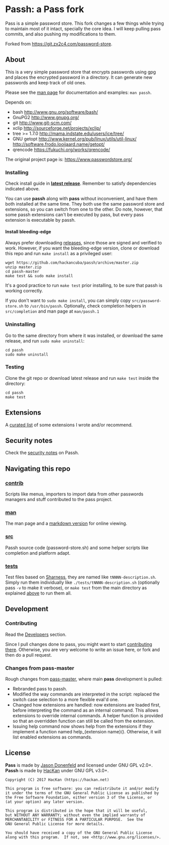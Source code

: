 # Passh: a Pass fork

Pass is a simple password store. This fork changes a few things while trying to maintain most of it intact, specially the core idea. I will keep pulling pass commits, and also pushing my modifications to them.

Forked from https://git.zx2c4.com/password-store.

## About

This is a very simple password store that encrypts passwords using gpg and places the encrypted password in a directory. It can generate new passwords and keep track of old ones.

Please see the [man page](https://github.com/HacKanCuBa/passh/blob/master/man/passh.md) for documentation and examples: `man passh`.

Depends on:
- bash
  http://www.gnu.org/software/bash/
- GnuPG2
  http://www.gnupg.org/
- git
  http://www.git-scm.com/
- xclip
  http://sourceforge.net/projects/xclip/
- tree >= 1.7.0
  http://mama.indstate.edu/users/ice/tree/
- GNU getopt
  http://www.kernel.org/pub/linux/utils/util-linux/
  http://software.frodo.looijaard.name/getopt/
- qrencode
  https://fukuchi.org/works/qrencode/

The original project page is: https://www.passwordstore.org/

### Installing

Check install guide in **[latest release](https://github.com/HacKanCuBa/passh/releases/latest)**. Remember to satisfy dependencies indicated above.

You can use **passh** along with **pass** without inconvenient, and have them both installed at the same time. They both use the same password store and extensions, so you can switch from one to the other. Do note, however, that some passh extensions can't be executed by pass, but every pass extension is executable by passh.

#### Install bleeding-edge

Always prefer downloading [releases](https://github.com/HacKanCuBa/passh/releases), since those are signed and verified to work. However, if you want the bleeding-edge version, clone or download this repo and run `make install` as a privileged user:

    wget https://github.com/hackancuba/passh/archive/master.zip
    unzip master.zip
    cd passh-master
    make test && sudo make install

It's a good practice to run `make test` prior installing, to be sure that passh is working correctly.

If you don't want to `sudo make install`, you can simply copy `src/password-store.sh` to `/usr/bin/passh`. Optionally, check completion helpers in `src/completion` and man page at `man/passh.1`

### Uninstalling

Go to the same directory from where it was installed, or download the same release, and run `sudo make uninstall`:

    cd passh
    sudo make uninstall

### Testing

Clone the git repo or download latest release and run `make test` inside the directory:

    cd passh
    make test

## Extensions

A [curated list](https://github.com/HacKanCuBa/passh/blob/master/EXTENSIONS.md) of some extensions I wrote and/or recommend.

## Security notes

Check the [security notes](https://github.com/HacKanCuBa/passh/blob/master/SECURITY.md) on Passh.

## Navigating this repo

### [contrib](https://github.com/HacKanCuBa/passh/tree/master/contrib)

Scripts like menus, importers to import data from other passwords managers and stuff contributed to the pass project.

### [man](https://github.com/HacKanCuBa/passh/tree/master/man)

The man page and a [markdown version](https://github.com/HacKanCuBa/passh/blob/master/man/passh.md) for online viewing.

### [src](https://github.com/HacKanCuBa/passh/tree/master/src)

Passh source code (password-store.sh) and some helper scripts like completion and platform adapt.

### [tests](https://github.com/HacKanCuBa/passh/tree/master/tests)

Test files based on [Sharness](https://github.com/chriscool/sharness), they are named like `tNNNN-description.sh`. Simply run them individually like `./tests/tNNNN-description.sh` (optionally pass `-v` to make it verbose), or  `make test` from the main directory as explained [above](#testing) to run them all.

## Development

### Contributing

Read the [Developers](DEVELOPERS.md) section.

Since I pull changes done to pass, you might want to start [contributing there](https://www.passwordstore.org). Otherwise, you are very welcome to write an issue here, or fork and then do a pull request.

### Changes from pass-master

Rough changes from [pass-master](https://github.com/HacKanCuBa/passh/tree/pass-master), where main **pass** development is pulled:

* Rebranded pass to passh.
* Modified the way commands are interpreted in the script: replaced the switch case selection to a more flexible eval'd one.
* Changed how extensions are handled: now extensions are loaded first, before interpreting the command as an internal command. This allows extensions to override internal commands. A helper function is provided so that an overridden function can still be called from the extension.
* Issuing help command now shows help from the extensions if they implement a function named help_{extension name}(). Otherwise, it will list enabled extensions as commands.

## License

**Pass** is made by [Jason Donenfeld](mailto:Jason@zx2c4.com) and licensed under GNU GPL v2.0+. **Passh** is made by [HacKan](https://hackan.net) under GNU GPL v3.0+.

    Copyright (C) 2017 HacKan (https://hackan.net)

    This program is free software: you can redistribute it and/or modify
    it under the terms of the GNU General Public License as published by
    the Free Software Foundation, either version 3 of the License, or
    (at your option) any later version.

    This program is distributed in the hope that it will be useful,
    but WITHOUT ANY WARRANTY; without even the implied warranty of
    MERCHANTABILITY or FITNESS FOR A PARTICULAR PURPOSE.  See the
    GNU General Public License for more details.

    You should have received a copy of the GNU General Public License
    along with this program.  If not, see <http://www.gnu.org/licenses/>.
